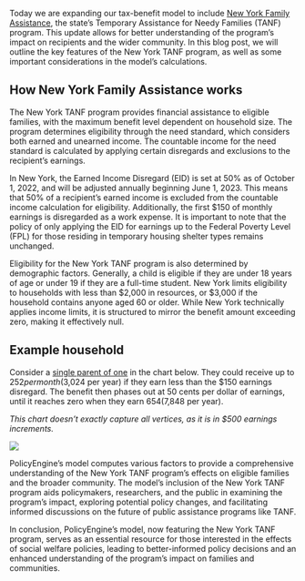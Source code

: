 Today we are expanding our tax-benefit model to include [New York Family Assistance](https://otda.ny.gov/programs/temporary-assistance/), the state’s Temporary Assistance for Needy Families (TANF) program. This update allows for better understanding of the program’s impact on recipients and the wider community. In this blog post, we will outline the key features of the New York TANF program, as well as some important considerations in the model’s calculations.

## How New York Family Assistance works

The New York TANF program provides financial assistance to eligible families, with the maximum benefit level dependent on household size. The program determines eligibility through the need standard, which considers both earned and unearned income. The countable income for the need standard is calculated by applying certain disregards and exclusions to the recipient’s earnings.

In New York, the Earned Income Disregard (EID) is set at 50% as of October 1, 2022, and will be adjusted annually beginning June 1, 2023. This means that 50% of a recipient’s earned income is excluded from the countable income calculation for eligibility. Additionally, the first $150 of monthly earnings is disregarded as a work expense. It is important to note that the policy of only applying the EID for earnings up to the Federal Poverty Level (FPL) for those residing in temporary housing shelter types remains unchanged.

Eligibility for the New York TANF program is also determined by demographic factors. Generally, a child is eligible if they are under 18 years of age or under 19 if they are a full-time student. New York limits eligibility to households with less than $2,000 in resources, or $3,000 if the household contains anyone aged 60 or older. While New York technically applies income limits, it is structured to mirror the benefit amount exceeding zero, making it effectively null.

## Example household

Consider a [single parent of one](https://policyengine.org/us/household?focus=householdOutput.earnings&household=29579) in the chart below. They could receive up to $252 per month ($3,024 per year) if they earn less than the $150 earnings disregard. The benefit then phases out at 50 cents per dollar of earnings, until it reaches zero when they earn $654 ($7,848 per year).

*This chart doesn’t exactly capture all vertices, as it is in $500 earnings increments.*

![](https://cdn-images-1.medium.com/max/2848/0*7GPmyNzntYSko6uX)

PolicyEngine’s model computes various factors to provide a comprehensive understanding of the New York TANF program’s effects on eligible families and the broader community. The model’s inclusion of the New York TANF program aids policymakers, researchers, and the public in examining the program’s impact, exploring potential policy changes, and facilitating informed discussions on the future of public assistance programs like TANF.

In conclusion, PolicyEngine’s model, now featuring the New York TANF program, serves as an essential resource for those interested in the effects of social welfare policies, leading to better-informed policy decisions and an enhanced understanding of the program’s impact on families and communities.
